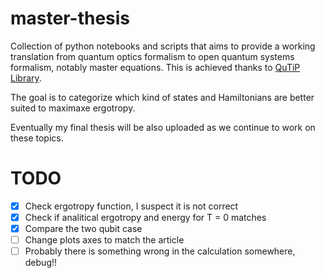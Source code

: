 # master-thesis

Collection of python notebooks and scripts that aims to provide a working translation from quantum optics formalism to open quantum systems formalism, notably master equations. This is achieved thanks to [QuTiP Library](https://github.com/qutip/qutip).

The goal is to categorize which kind of states and Hamiltonians are better suited to maximaxe ergotropy. 

Eventually my final thesis will be also uploaded as we continue to work on these topics.

# TODO
- [x] Check ergotropy function, I suspect it is not correct
- [x] Check if analitical ergotropy and energy for T = 0 matches
- [x] Compare the two qubit case
- [ ] Change plots axes to match the article
- [ ] Probably there is something wrong in the calculation somewhere, debug!!
